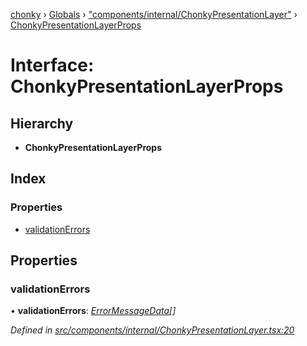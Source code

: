 [chonky](../README.md) › [Globals](../globals.md) › ["components/internal/ChonkyPresentationLayer"](../modules/_components_internal_chonkypresentationlayer_.md) › [ChonkyPresentationLayerProps](_components_internal_chonkypresentationlayer_.chonkypresentationlayerprops.md)

# Interface: ChonkyPresentationLayerProps

## Hierarchy

* **ChonkyPresentationLayerProps**

## Index

### Properties

* [validationErrors](_components_internal_chonkypresentationlayer_.chonkypresentationlayerprops.md#validationerrors)

## Properties

###  validationErrors

• **validationErrors**: *[ErrorMessageData](_types_validation_types_.errormessagedata.md)[]*

*Defined in [src/components/internal/ChonkyPresentationLayer.tsx:20](https://github.com/TimboKZ/Chonky/blob/b63f6c0/src/components/internal/ChonkyPresentationLayer.tsx#L20)*
